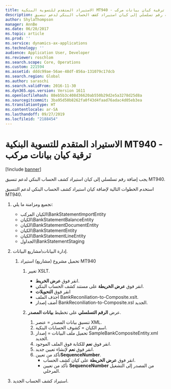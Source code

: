 ```yaml
---
title: الاستيراد المتقدم للتسوية البنكية MT940 - ترقية كيان بيانات مركب
description: يجب إضافة رقم تسلسلي إلى كيان استيراد كشف الحساب البنكي لدعم تنسيق MT940.
author: ShylaThompson
manager: AnnBe
ms.date: 06/20/2017
ms.topic: article
ms.prod: ''
ms.service: dynamics-ax-applications
ms.technology: ''
audience: Application User, Developer
ms.reviewer: roschlom
ms.search.scope: Core, Operations
ms.custom: 221594
ms.assetid: dddc99ae-56ae-48df-856a-131079c17dcb
ms.search.region: Global
ms.author: saraschi
ms.search.validFrom: 2016-11-30
ms.dyn365.ops.version: Version 1611
ms.openlocfilehash: 88eb5b3c408d36620ab550b29d2e5a3278d25d8a
ms.sourcegitcommit: 3ba95d50b8262fa0f43d4faad76adac4d05eb3ea
ms.translationtype: HT
ms.contentlocale: ar-SA
ms.lasthandoff: 09/27/2019
ms.locfileid: "2188454"
---
```

# <a name="advanced-bank-reconciliation-mt940-import--composite-data-entity-upgrade"></a>الاستيراد المتقدم للتسوية البنكية MT940 - ترقية كيان بيانات مركب

[!include [banner](../includes/banner.md)]

يجب إضافة رقم تسلسلي إلى كيان استيراد كشف الحساب البنكي لدعم تنسيق MT940. 

استخدم الخطوات التالية لإضافة كيان استيراد كشف الحساب البنكي لدعم التنسيق MT940.

1.  تجميع ومزامنة ما يلي:
    -   الكيان المركب\\BankStatementImportEntity
    -   الكيان\\BankStatementBalanceEntity
    -   الكيان\\BankStatementDocumentEntity
    -   الكيان\\BankStatementEntity
    -   الكيان\\BankStatementLineEntity
    -   الجداول\\BankStatementStaging

2.  إدارة البيانات\\مشاريع البيانات.
    1.  تحميل مشروع (مشاريع) استيراد MT940
        1.  تغيير XSLT.
            -   انقر فوق **عرض الخريط**.
            -   انقر فوق **عرض الخريطة** على مستند كشف الحساب البنكي.
            -   انقر فوق **التحويلات**
            -   احذف الملف BankReconiliation-to-Composite.xslt.
            -   أضف إصدار BankReconiliation-to-Composite.xsl الجديد.

        2.  عرض **الرقم التسلسلي‬** على تخطيط **بيانات المصدر‬**.
            1.  تنسيق بيانات المصدر = عنصر XML.
            2.  اسم الكيان = كشوف الحسابات البنكية.
            3.  تحميل ملف البيانات = إصدار SampleBankCompositeEntity.xml الجديد.
            4.  انقر فوق **نعم** للكتابة فوق الملف الموجود.
            5.  انقر فوق **نعم** لإنشاء تعيين جديد.
            6.  تأكد من تعيين**SequenceNumber**.
                -   انقر فوق **عرض الخريطة** على كيان كشف الحساب.
                -   تأكد من تعيين **SequenceNumber** من المصدر إلى التشغيل المرحلي‬.

3.  استيراد كشف الحساب الجديد.




